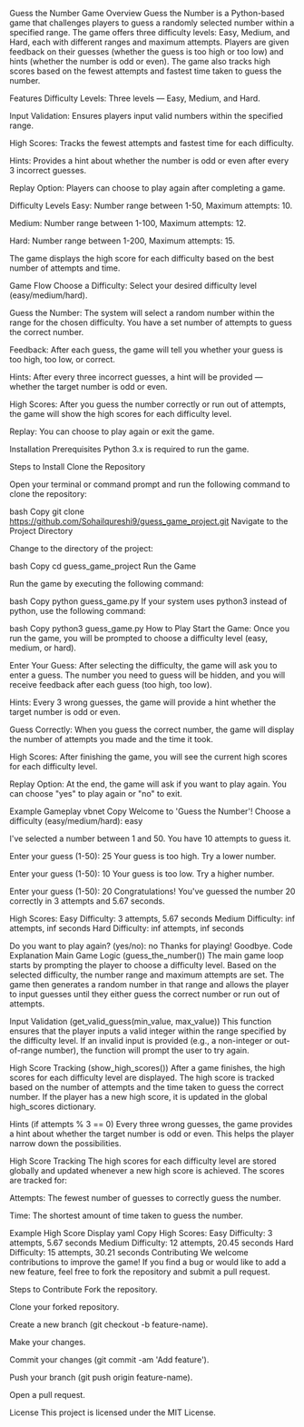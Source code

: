 Guess the Number Game
Overview
Guess the Number is a Python-based game that challenges players to guess a randomly selected number within a specified range. The game offers three difficulty levels: Easy, Medium, and Hard, each with different ranges and maximum attempts. Players are given feedback on their guesses (whether the guess is too high or too low) and hints (whether the number is odd or even). The game also tracks high scores based on the fewest attempts and fastest time taken to guess the number.

Features
Difficulty Levels: Three levels — Easy, Medium, and Hard.

Input Validation: Ensures players input valid numbers within the specified range.

High Scores: Tracks the fewest attempts and fastest time for each difficulty.

Hints: Provides a hint about whether the number is odd or even after every 3 incorrect guesses.

Replay Option: Players can choose to play again after completing a game.

Difficulty Levels
Easy: Number range between 1-50, Maximum attempts: 10.

Medium: Number range between 1-100, Maximum attempts: 12.

Hard: Number range between 1-200, Maximum attempts: 15.

The game displays the high score for each difficulty based on the best number of attempts and time.

Game Flow
Choose a Difficulty: Select your desired difficulty level (easy/medium/hard).

Guess the Number: The system will select a random number within the range for the chosen difficulty. You have a set number of attempts to guess the correct number.

Feedback: After each guess, the game will tell you whether your guess is too high, too low, or correct.

Hints: After every three incorrect guesses, a hint will be provided — whether the target number is odd or even.

High Scores: After you guess the number correctly or run out of attempts, the game will show the high scores for each difficulty level.

Replay: You can choose to play again or exit the game.

Installation
Prerequisites
Python 3.x is required to run the game.

Steps to Install
Clone the Repository

Open your terminal or command prompt and run the following command to clone the repository:

bash
Copy
git clone https://github.com/Sohailqureshi9/guess_game_project.git
Navigate to the Project Directory

Change to the directory of the project:

bash
Copy
cd guess_game_project
Run the Game

Run the game by executing the following command:

bash
Copy
python guess_game.py
If your system uses python3 instead of python, use the following command:

bash
Copy
python3 guess_game.py
How to Play
Start the Game: Once you run the game, you will be prompted to choose a difficulty level (easy, medium, or hard).

Enter Your Guess: After selecting the difficulty, the game will ask you to enter a guess. The number you need to guess will be hidden, and you will receive feedback after each guess (too high, too low).

Hints: Every 3 wrong guesses, the game will provide a hint whether the target number is odd or even.

Guess Correctly: When you guess the correct number, the game will display the number of attempts you made and the time it took.

High Scores: After finishing the game, you will see the current high scores for each difficulty level.

Replay Option: At the end, the game will ask if you want to play again. You can choose "yes" to play again or "no" to exit.

Example Gameplay
vbnet
Copy
Welcome to 'Guess the Number'!
Choose a difficulty (easy/medium/hard): easy

I've selected a number between 1 and 50. You have 10 attempts to guess it.

Enter your guess (1-50): 25
Your guess is too high. Try a lower number.

Enter your guess (1-50): 10
Your guess is too low. Try a higher number.

Enter your guess (1-50): 20
Congratulations! You've guessed the number 20 correctly in 3 attempts and 5.67 seconds.

High Scores:
Easy Difficulty: 3 attempts, 5.67 seconds
Medium Difficulty: inf attempts, inf seconds
Hard Difficulty: inf attempts, inf seconds

Do you want to play again? (yes/no): no
Thanks for playing! Goodbye.
Code Explanation
Main Game Logic (guess_the_number())
The main game loop starts by prompting the player to choose a difficulty level. Based on the selected difficulty, the number range and maximum attempts are set. The game then generates a random number in that range and allows the player to input guesses until they either guess the correct number or run out of attempts.

Input Validation (get_valid_guess(min_value, max_value))
This function ensures that the player inputs a valid integer within the range specified by the difficulty level. If an invalid input is provided (e.g., a non-integer or out-of-range number), the function will prompt the user to try again.

High Score Tracking (show_high_scores())
After a game finishes, the high scores for each difficulty level are displayed. The high score is tracked based on the number of attempts and the time taken to guess the correct number. If the player has a new high score, it is updated in the global high_scores dictionary.

Hints (if attempts % 3 == 0)
Every three wrong guesses, the game provides a hint about whether the target number is odd or even. This helps the player narrow down the possibilities.

High Score Tracking
The high scores for each difficulty level are stored globally and updated whenever a new high score is achieved. The scores are tracked for:

Attempts: The fewest number of guesses to correctly guess the number.

Time: The shortest amount of time taken to guess the number.

Example High Score Display
yaml
Copy
High Scores:
Easy Difficulty: 3 attempts, 5.67 seconds
Medium Difficulty: 12 attempts, 20.45 seconds
Hard Difficulty: 15 attempts, 30.21 seconds
Contributing
We welcome contributions to improve the game! If you find a bug or would like to add a new feature, feel free to fork the repository and submit a pull request.

Steps to Contribute
Fork the repository.

Clone your forked repository.

Create a new branch (git checkout -b feature-name).

Make your changes.

Commit your changes (git commit -am 'Add feature').

Push your branch (git push origin feature-name).

Open a pull request.

License
This project is licensed under the MIT License.

